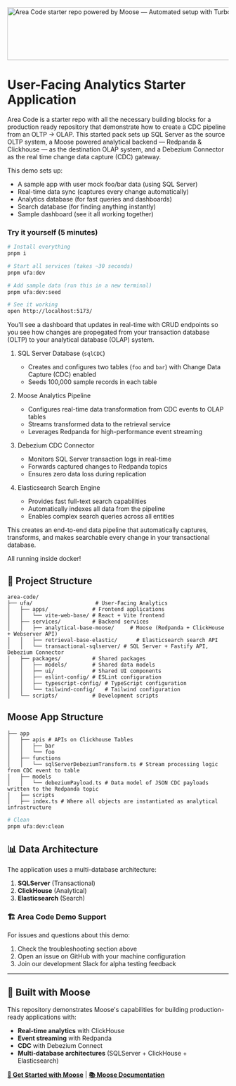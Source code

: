 <img width="1074" height="120" alt="Area Code starter repo powered by Moose — Automated setup with Turborepo" src="https://github.com/user-attachments/assets/a860328a-cb75-41a2-ade4-b9a0624918e0" />

# User-Facing Analytics Starter Application

Area Code is a starter repo with all the necessary building blocks for a production ready repository that demonstrate how to create a CDC pipeline from an OLTP -> OLAP. This started pack sets up SQL Server as the source OLTP system, a Moose powered analytical backend — Redpanda & Clickhouse — as the destination OLAP system, and a Debezium Connector as the real time change data capture (CDC) gateway.


This demo sets up:
- A sample app with user mock foo/bar data (using SQL Server)
- Real-time data sync (captures every change automatically)  
- Analytics database (for fast queries and dashboards) 
- Search database (for finding anything instantly)
- Sample dashboard (see it all working together)


### Try it yourself (5 minutes)

```bash
# Install everything
pnpm i

# Start all services (takes ~30 seconds)
pnpm ufa:dev

# Add sample data (run this in a new terminal)
pnpm ufa:dev:seed

# See it working
open http://localhost:5173/
```

You'll see a dashboard that updates in real-time with CRUD endpoints so you see how changes are propegated from your transaction database (OLTP) to your analytical database (OLAP) system. 

1. SQL Server Database (`sqlCDC`)
   - Creates and configures two tables (`foo` and `bar`) with Change Data Capture (CDC) enabled
   - Seeds 100,000 sample records in each table

2. Moose Analytics Pipeline
   - Configures real-time data transformation from CDC events to OLAP tables
   - Streams transformed data to the retrieval service
   - Leverages Redpanda for high-performance event streaming

3. Debezium CDC Connector
   - Monitors SQL Server transaction logs in real-time
   - Forwards captured changes to Redpanda topics
   - Ensures zero data loss during replication

4. Elasticsearch Search Engine
   - Provides fast full-text search capabilities
   - Automatically indexes all data from the pipeline
   - Enables complex search queries across all entities

This creates an end-to-end data pipeline that automatically captures, transforms, and makes searchable every change in your transactional database.

All running inside docker! 

## 📁 Project Structure

```
area-code/
├── ufa/                    # User-Facing Analytics
│   ├── apps/              # Frontend applications
│   │   └── vite-web-base/ # React + Vite frontend
│   ├── services/          # Backend services
│   │   ├── analytical-base-moose/     # Moose (Redpanda + ClickHouse + Webserver API)
│   │   ├── retrieval-base-elastic/      # Elasticsearch search API
│   │   └── transactional-sqlserver/ # SQL Server + Fastify API, Debezium Connector
│   ├── packages/          # Shared packages
│   │   ├── models/        # Shared data models
│   │   ├── ui/            # Shared UI components
│   │   ├── eslint-config/ # ESLint configuration
│   │   ├── typescript-config/ # TypeScript configuration
│   │   └── tailwind-config/   # Tailwind configuration
│   └── scripts/           # Development scripts
```

## Moose App Structure

```
├── app
│   ├── apis # APIs on Clickhouse Tables
│   │   ├── bar 
│   │   └── foo
│   ├── functions
│   │   └── sqlServerDebeziumTransform.ts # Stream processing logic from CDC event to table 
│   ├── models
│   │   └── debeziumPayload.ts # Data model of JSON CDC payloads written to the Redpanda topic
│   ├── scripts
│   ├── index.ts # Where all objects are instantiated as analytical infrastructure 

```

```bash
# Clean
pnpm ufa:dev:clean
```


## 📊 Data Architecture

The application uses a multi-database architecture:

1. **SQLServer** (Transactional)
2. **ClickHouse** (Analytical)
3. **Elasticsearch** (Search)


### 🏗️ **Area Code Demo Support**

For issues and questions about this demo:

1. Check the troubleshooting section above
2. Open an issue on GitHub with your machine configuration
3. Join our development Slack for alpha testing feedback

---

## 🦌 **Built with Moose**

This repository demonstrates Moose's capabilities for building production-ready applications with:

- **Real-time analytics** with ClickHouse
- **Event streaming** with Redpanda
- **CDC** with Debezium Connect
- **Multi-database architectures** (SQLServer + ClickHouse + Elasticsearch)

**[🚀 Get Started with Moose](https://github.com/514-labs/moose)** | **[📚 Moose Documentation](https://docs.fiveonefour.com/moose)**

